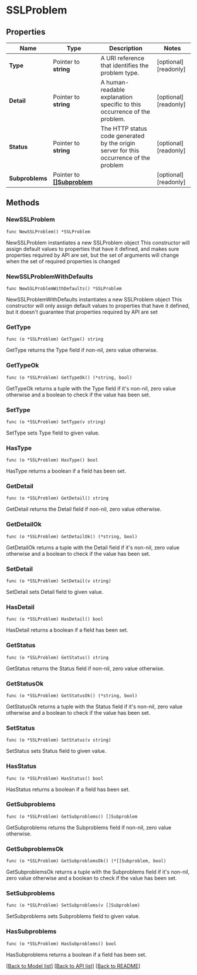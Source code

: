 # SSLProblem

## Properties

Name | Type | Description | Notes
------------ | ------------- | ------------- | -------------
**Type** | Pointer to **string** | A URI reference that identifies the problem type. | [optional] [readonly] 
**Detail** | Pointer to **string** | A human-readable explanation specific to this occurrence of the problem. | [optional] [readonly] 
**Status** | Pointer to **string** | The HTTP status code generated by the origin server for this occurrence of the problem | [optional] [readonly] 
**Subproblems** | Pointer to [**[]Subproblem**](Subproblem.md) |  | [optional] [readonly] 

## Methods

### NewSSLProblem

`func NewSSLProblem() *SSLProblem`

NewSSLProblem instantiates a new SSLProblem object
This constructor will assign default values to properties that have it defined,
and makes sure properties required by API are set, but the set of arguments
will change when the set of required properties is changed

### NewSSLProblemWithDefaults

`func NewSSLProblemWithDefaults() *SSLProblem`

NewSSLProblemWithDefaults instantiates a new SSLProblem object
This constructor will only assign default values to properties that have it defined,
but it doesn't guarantee that properties required by API are set

### GetType

`func (o *SSLProblem) GetType() string`

GetType returns the Type field if non-nil, zero value otherwise.

### GetTypeOk

`func (o *SSLProblem) GetTypeOk() (*string, bool)`

GetTypeOk returns a tuple with the Type field if it's non-nil, zero value otherwise
and a boolean to check if the value has been set.

### SetType

`func (o *SSLProblem) SetType(v string)`

SetType sets Type field to given value.

### HasType

`func (o *SSLProblem) HasType() bool`

HasType returns a boolean if a field has been set.

### GetDetail

`func (o *SSLProblem) GetDetail() string`

GetDetail returns the Detail field if non-nil, zero value otherwise.

### GetDetailOk

`func (o *SSLProblem) GetDetailOk() (*string, bool)`

GetDetailOk returns a tuple with the Detail field if it's non-nil, zero value otherwise
and a boolean to check if the value has been set.

### SetDetail

`func (o *SSLProblem) SetDetail(v string)`

SetDetail sets Detail field to given value.

### HasDetail

`func (o *SSLProblem) HasDetail() bool`

HasDetail returns a boolean if a field has been set.

### GetStatus

`func (o *SSLProblem) GetStatus() string`

GetStatus returns the Status field if non-nil, zero value otherwise.

### GetStatusOk

`func (o *SSLProblem) GetStatusOk() (*string, bool)`

GetStatusOk returns a tuple with the Status field if it's non-nil, zero value otherwise
and a boolean to check if the value has been set.

### SetStatus

`func (o *SSLProblem) SetStatus(v string)`

SetStatus sets Status field to given value.

### HasStatus

`func (o *SSLProblem) HasStatus() bool`

HasStatus returns a boolean if a field has been set.

### GetSubproblems

`func (o *SSLProblem) GetSubproblems() []Subproblem`

GetSubproblems returns the Subproblems field if non-nil, zero value otherwise.

### GetSubproblemsOk

`func (o *SSLProblem) GetSubproblemsOk() (*[]Subproblem, bool)`

GetSubproblemsOk returns a tuple with the Subproblems field if it's non-nil, zero value otherwise
and a boolean to check if the value has been set.

### SetSubproblems

`func (o *SSLProblem) SetSubproblems(v []Subproblem)`

SetSubproblems sets Subproblems field to given value.

### HasSubproblems

`func (o *SSLProblem) HasSubproblems() bool`

HasSubproblems returns a boolean if a field has been set.


[[Back to Model list]](../README.md#documentation-for-models) [[Back to API list]](../README.md#documentation-for-api-endpoints) [[Back to README]](../README.md)


